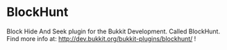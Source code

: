 BlockHunt
=========

Block Hide And Seek plugin for the Bukkit Development.
Called BlockHunt.
Find more info at: http://dev.bukkit.org/bukkit-plugins/blockhunt/ !
